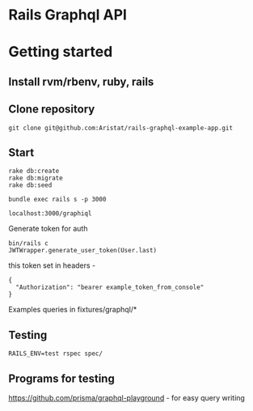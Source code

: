 # Rails Graphql API

# Getting started

## Install rvm/rbenv, ruby, rails

## Clone repository

```
git clone git@github.com:Aristat/rails-graphql-example-app.git
```

## Start

```
rake db:create
rake db:migrate
rake db:seed

bundle exec rails s -p 3000

localhost:3000/graphiql
```

Generate token for auth

```
bin/rails c
JWTWrapper.generate_user_token(User.last)
```

this token set in headers - 

```
{
  "Authorization": "bearer example_token_from_console"
}
```

Examples queries in fixtures/graphql/*

## Testing
```
RAILS_ENV=test rspec spec/
```

## Programs for testing

https://github.com/prisma/graphql-playground - for easy query writing
